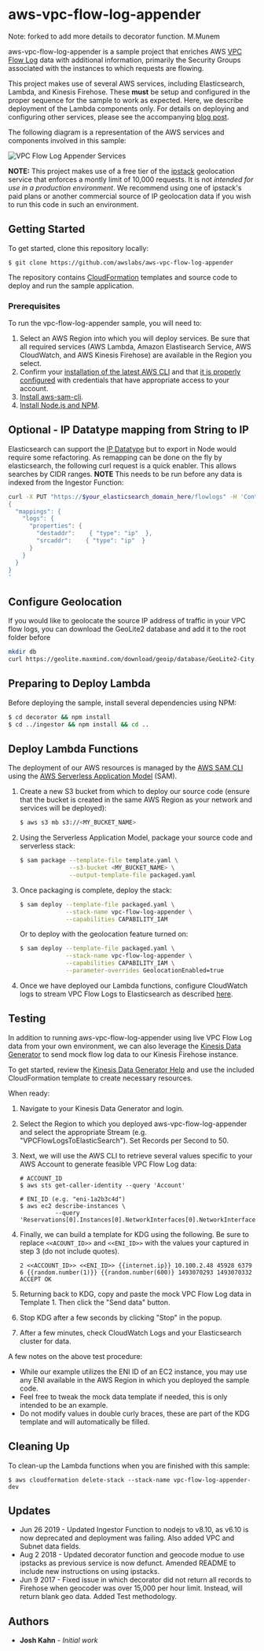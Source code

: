 # aws-vpc-flow-log-appender

Note: forked to add more details to decorator function. M.Munem

aws-vpc-flow-log-appender is a sample project that enriches AWS [VPC Flow Log](http://docs.aws.amazon.com/AmazonVPC/latest/UserGuide/flow-logs.html) data with additional information, primarily the Security Groups associated with the instances to which requests are flowing.

This project makes use of several AWS services, including Elasticsearch, Lambda, and Kinesis Firehose.  These **must** be setup and configured in the proper sequence for the sample to work as expected.  Here, we describe deployment of the Lambda components only.  For details on deploying and configuring other services, please see the accompanying [blog post](https://aws.amazon.com/blogs/security/how-to-visualize-and-refine-your-networks-security-by-adding-security-group-ids-to-your-vpc-flow-logs/).

The following diagram is a representation of the AWS services and components involved in this sample:

![VPC Flow Log Appender Services](vpc-flow-log-appender.png)

**NOTE:** This project makes use of a free tier of the [ipstack](http://ipstack.com/) geolocation service that enforces a montly limit of 10,000 requests.  It is not *intended for use in a production environment*. We recommend using one of ipstack's paid plans or another commercial source of IP geolocation data if you wish to run this code in such an environment.

## Getting Started

To get started, clone this repository locally:

```
$ git clone https://github.com/awslabs/aws-vpc-flow-log-appender
```

The repository contains [CloudFormation](https://aws.amazon.com/cloudformation/) templates and source code to deploy and run the sample application.

### Prerequisites

To run the vpc-flow-log-appender sample, you will need to:

1. Select an AWS Region into which you will deploy services. Be sure that all required services (AWS Lambda, Amazon Elastisearch Service, AWS CloudWatch, and AWS Kinesis Firehose) are available in the Region you select.
2. Confirm your [installation of the latest AWS CLI](http://docs.aws.amazon.com/cli/latest/userguide/installing.html) and that [it is properly configured](http://docs.aws.amazon.com/cli/latest/userguide/cli-chap-getting-started.html#cli-quick-configuration) with credentials that have appropriate access to your account.
3. [Install aws-sam-cli](https://github.com/awslabs/aws-sam-cli).
4. [Install Node.js and NPM](https://docs.npmjs.com/getting-started/installing-node).

## Optional - IP Datatype mapping from String to IP

Elasticsearch can support the [IP Datatype](https://www.elastic.co/guide/en/elasticsearch/reference/6.7/ip.html) but to export in Node would require some refactoring. As remapping can be done on the fly by elasticsearch, the following curl request is a quick enabler. This allows searches by CIDR ranges. **NOTE** This needs to be run before any data is indexed from the Ingestor Function:

```bash
curl -X PUT "https://$your_elasticsearch_domain_here/flowlogs" -H 'Content-Type: application/json' -d'
{
  "mappings": {
    "logs": {
      "properties": { 
        "destaddr":    { "type": "ip"  },
        "srcaddr":    { "type": "ip"  }
      }
    }
  }
}
'
```

## Configure Geolocation

If you would like to geolocate the source IP address of traffic in your VPC flow logs, you can download the GeoLite2 database and add it to the root folder before  

``` bash
mkdir db
curl https://geolite.maxmind.com/download/geoip/database/GeoLite2-City.tar.gz | tar xvz --strip-components=1 -C db
```

## Preparing to Deploy Lambda

Before deploying the sample, install several dependencies using NPM:

``` bash
$ cd decorator && npm install
$ cd ../ingestor && npm install && cd ..
```

## Deploy Lambda Functions

The deployment of our AWS resources is managed by the [AWS SAM CLI](https://github.com/awslabs/aws-sam-cli) using the [AWS Serverless Application Model](https://github.com/awslabs/serverless-application-model) (SAM).

1. Create a new S3 bucket from which to deploy our source code (ensure that the bucket is created in the same AWS Region as your network and services will be deployed):

    ``` bash
    $ aws s3 mb s3://<MY_BUCKET_NAME>
    ```

2. Using the Serverless Application Model, package your source code and serverless stack:

    ``` bash
    $ sam package --template-file template.yaml \
                  --s3-bucket <MY_BUCKET_NAME> \
                  --output-template-file packaged.yaml
    ```

3. Once packaging is complete, deploy the stack:

    ``` bash
    $ sam deploy --template-file packaged.yaml \
                 --stack-name vpc-flow-log-appender \
                 --capabilities CAPABILITY_IAM
    ```

    Or to deploy with the geolocation feature turned on:

    ``` bash
    $ sam deploy --template-file packaged.yaml \
                 --stack-name vpc-flow-log-appender \
                 --capabilities CAPABILITY_IAM \
                 --parameter-overrides GeolocationEnabled=true
    ```

4. Once we have deployed our Lambda functions, configure CloudWatch logs to stream VPC Flow Logs to Elasticsearch as described [here](https://docs.aws.amazon.com/AmazonCloudWatch/latest/logs/CWL_ES_Stream.html).

## Testing

In addition to running aws-vpc-flow-log-appender using live VPC Flow Log data from your own environment, we can also leverage the [Kinesis Data Generator](https://awslabs.github.io/amazon-kinesis-data-generator/web/producer.html) to send mock flow log data to our Kinesis Firehose instance.

To get started, review the [Kinesis Data Generator Help](https://awslabs.github.io/amazon-kinesis-data-generator/web/help.html) and use the included CloudFormation template to create necessary resources.

When ready:

1. Navigate to your Kinesis Data Generator and login.

2. Select the Region to which you deployed aws-vpc-flow-log-appender and select the appropriate Stream (e.g. "VPCFlowLogsToElasticSearch"). Set Records per Second to 50.

3. Next, we will use the AWS CLI to retrieve several values specific to your AWS Account to generate feasible VPC Flow Log data:

    ```
    # ACCOUNT_ID
    $ aws sts get-caller-identity --query 'Account'

    # ENI_ID (e.g. "eni-1a2b3c4d")
    $ aws ec2 describe-instances \
              --query 'Reservations[0].Instances[0].NetworkInterfaces[0].NetworkInterfaceId'
    ```

4. Finally, we can build a template for KDG using the following.  Be sure to replace `<<ACOUNT_ID>>` and `<<ENI_ID>>` with the values your captured in step 3 (do not include quotes).

    ```
    2 <<ACCOUNT_ID>> <<ENI_ID>> {{internet.ip}} 10.100.2.48 45928 6379 6 {{random.number(1)}} {{random.number(600)} 1493070293 1493070332 ACCEPT OK
    ```

5. Returning back to KDG, copy and paste the mock VPC Flow Log data in Template 1.  Then click the "Send data" button.

6. Stop KDG after a few seconds by clicking "Stop" in the popup.

7. After a few minutes, check CloudWatch Logs and your Elasticsearch cluster for data.

A few notes on the above test procedure:

* While our example utilizes the ENI ID of an EC2 instance, you may use any ENI available in the AWS Region in which you deployed the sample code.
* Feel free to tweak the mock data template if needed, this is only intended to be an example.
* Do not modify values in double curly braces, these are part of the KDG template and will automatically be filled.

## Cleaning Up

To clean-up the Lambda functions when you are finished with this sample:

```
$ aws cloudformation delete-stack --stack-name vpc-flow-log-appender-dev
```

## Updates

* Jun 26 2019 - Updated Ingestor Function to nodejs to v8.10, as v6.10 is now deprecated and deployment was failing. Also added VPC and Subnet data fields.
* Aug 2 2018 - Updated decorator function and geocode modue to use ipstacks as previous service is now defunct. Amended README to include new instructions on using ipstacks.
* Jun 9 2017 - Fixed issue in which decorator did not return all records to Firehose when geocoder was over 15,000 per hour limit. Instead, will return blank geo data. Added Test methodology.

## Authors

* **Josh Kahn** - *Initial work*
